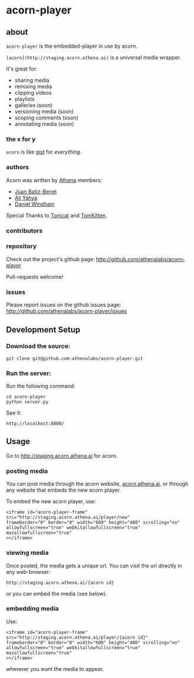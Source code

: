 # acorn-player


## about

``acorn-player`` is the embedded-player in use by acorn.

``[acorn](http://staging.acorn.athena.ai)`` is a universal media wrapper.

It's great for:
* sharing media
* remixing media
* clipping videos
* playlists
* galleries (soon)
* versioning media (soon)
* scoping comments (soon)
* annotating media (soon)


### the x for y

`acorn` is like [gist](http://gist.github.com) for _everything_.

### authors

Acorn was written by [Athena](http://github.com/athenalabs) members:
* [Juan Batiz-Benet](http://github.com/jbenet)
* [Ali Yahya](http://github.com/ali01)
* [Daniel Windham](http://github.com/tenedor)

Special Thanks to
[Tomcat](http://github.com/TomcatEsq) and
[TomKitten](http://github.com/TomKitten).

### contributors

### repository

Check out the project's github page:
http://github.com/athenalabs/acorn-player

Pull-requests welcome!

### issues

Please report issues on the github issues page:
http://github.com/athenalabs/acorn-player/issues


## Development Setup


### Download the source:

    git clone git@github.com:athenalabs/acorn-player.git

### Run the server:

Run the following command:

    cd acorn-player
    python server.py


See it:

    http://localhost:8000/


## Usage

Go to http://staging.acorn.athena.ai for acorn.

### posting media

You can post media through the acorn website,
[acorn.athena.ai](http://acorn.athena.ai),
or through any website that embeds the new acorn player.

To embed the new acorn player, use:

    <iframe id="acorn-player-frame"
    src="http://staging.acorn.athena.ai/player/new"
    frameborder="0" border="0" width="600" height="400" scrolling="no"
    allowfullscreen="true" webkitallowfullscreen="true" mozallowfullscreen="true"
    ></iframe>

### viewing media

Once posted, the media gets a unique url. You can visit the url directly in
any web-browser:

    http://staging.acorn.athena.ai/{acorn id}

or you can embed the media (see below).


### embedding media

Use:

    <iframe id="acorn-player-frame"
    src="http://staging.acorn.athena.ai/player/{acorn id}"
    frameborder="0" border="0" width="600" height="400" scrolling="no"
    allowfullscreen="true" webkitallowfullscreen="true" mozallowfullscreen="true"
    ></iframe>

wherever you want the media to appear.


